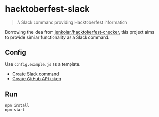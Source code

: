 # hacktoberfest-slack
> A Slack command providing Hacktoberfest information

Borrowing the idea from [jenkoian/hacktoberfest-checker](https://github.com/jenkoian/hacktoberfest-checker), this project aims to provide similar functionality as a Slack command.

## Config

Use `config.example.js` as a template.

* [Create Slack command](https://campuspro.slack.com/apps/A0F82E8CA-slash-commands)
* [Create GitHub API token](https://github.com/blog/1509-personal-api-tokens)

## Run

```sh
npm install
npm start
```
